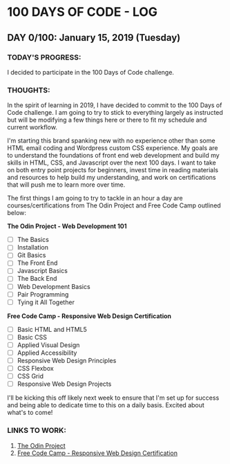 # 100 DAYS OF CODE - LOG

## DAY 0/100: January 15, 2019 (Tuesday)

### **TODAY'S PROGRESS:**
I decided to participate in the 100 Days of Code challenge.

### **THOUGHTS:**
In the spirit of learning in 2019, I have decided to commit to the 100 Days of Code challenge. I am going to try to stick to everything largely as instructed but will be modifying a few things here or there to fit my schedule and current workflow.

I'm starting this brand spanking new with no experience other than some HTML email coding and Wordpress custom CSS experience. My goals are to understand the foundations of front end web development and build my skills in HTML, CSS, and Javascript over the next 100 days. I want to take on both entry point projects for beginners, invest time in reading materials and resources to help build my understanding, and work on certifications that will push me to learn more over time.

The first things I am going to try to tackle in an hour a day are courses/certifications from The Odin Project and Free Code Camp outlined below:

**The Odin Project - Web Development 101**
- [ ] The Basics
- [ ] Installation
- [ ] Git Basics
- [ ] The Front End
- [ ] Javascript Basics
- [ ] The Back End
- [ ] Web Development Basics
- [ ] Pair Programming
- [ ] Tying it All Together
	
**Free Code Camp - Responsive Web Design Certification**
- [ ] Basic HTML and HTML5
- [ ] Basic CSS
- [ ] Applied Visual Design
- [ ] Applied Accessibility
- [ ] Responsive Web Design Principles
- [ ] CSS Flexbox
- [ ] CSS Grid
- [ ] Responsive Web Design Projects
	
I'll be kicking this off likely next week to ensure that I'm set up for success and being able to dedicate time to this on a daily basis. Excited about what's to come!

### **LINKS TO WORK:** 
1. [The Odin Project](https://www.theodinproject.com/courses)
2. [Free Code Camp - Responsive Web Design Certification](https://learn.freecodecamp.org)
